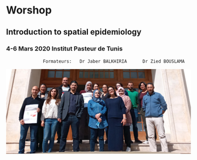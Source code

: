 #                                        Worshop 
##                         Introduction to spatial epidemiology
###                     4-6 Mars 2020 Institut Pasteur de Tunis

                  Formateurs:   Dr Jaber BALKHIRIA      Dr Zied BOUSLAMA

![alt text](photo_de_groupe_formation.jpg)
